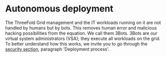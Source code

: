 # Autonomous deployment

The ThreeFold Grid management and the IT workloads running on it are not handled by humans but by bots. This removes human error and malicious hacking possibilities from the equation. We call them 3Bots. 3Bots are our virtual system administrators (VSA); they execute all workloads on the grid. To better understand how this works, we invite you to go through the [security section](usp_secure), paragraph 'Deployment process'.
